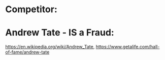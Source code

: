 # Competitor:
# Andrew Tate - IS a Fraud:
https://en.wikipedia.org/wiki/Andrew_Tate, https://www.getalife.com/hall-of-fame/andrew-tate
